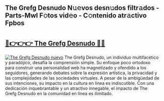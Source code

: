 ## The Grefg Desnudo N𝚞𝚎vos desn𝚞dos filtr𝚊dos - Parts-MwI F𝚘tos vid𝚎o - C𝚘ntenido atr𝚊ctivo Fpbos

# <h2><a href="http://mbd4zl.tromn.icu/?c=The+Grefg+Desnudo">🔗👉👉👉 The Grefg Desnudo 🔗🔗</a></h2>

[![The Grefg Desnudo nuevo](https://i.imgur.com/pEAQMta.gif)](http://mbd4zl.tromn.icu/?c=The+Grefg+Desnudo)
The Grefg Desnudo, un individuo multifacético y paradójico, desafía la comprensión simple. Su enfoque poco ortodoxo para construir una personalidad web ha magnetizado y ofendido a los seguidores, generando debates sobre la expresión artística, la privacidad y las complejidades de las sociedades virtuales. A pesar de la ambigüedad de sus intenciones, su impacto en la cultura en línea es indiscutible. Con una dedicación inquebrantable y un atractivo innegable, el impacto de The Grefg Desnudo en la comunidad en línea es ilimitado.
